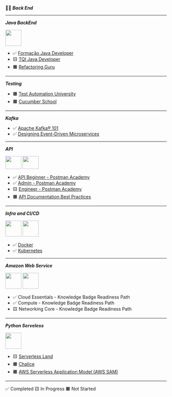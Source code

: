 
👨‍💻 ***Back End***

----
***Java BackEnd***

[<img src="https://hermes.digitalinnovation.one/tracks/f6608227-3917-416e-91e2-6cddaf116bf8.png" width="50" height="50">](Certificacoes/BCHNRTGX.pdf)

- ✅ [Formação Java Developer](https://www.dio.me/en)
- 🟨 [TQI Java Developer](https://www.dio.me/en)
- 🟧 [Refactoring Guru](https://refactoring.guru/)

----
***Testing***
- 🟧 [Test Automation University](https://testautomationu.applitools.com/)
- 🟧 [Cucumber School](https://school.cucumber.io/collections)

----
***Kafka***
- ✅ [Apache Kafka® 101](https://developer.confluent.io/courses/apache-kafka/events/)
- ✅ [Designing Event-Driven Microservices](https://developer.confluent.io/courses/microservices/from-monoliths-to-microservices/)

----
***API***

[<img src="https://encrypted-tbn0.gstatic.com/images?q=tbn:ANd9GcTH0pm7df5gAmSyFYhuWBsf1oZJth7eqVNfyw&s" width="50" height="40">](https://verify.skilljar.com/c/a7d5ckgvzoj3)
[<img src="https://cc.sj-cdn.net/instructor/3d8458f2k85sh-postman/course_series/i6rx8yqqksue/promo-image.1675192294.png" width="50" height="40">](https://verify.skilljar.com/c/fqncu4kjzdov)

- ✅ [API Beginner - Postman Academy](https://academy.postman.com/path/api-beginner)
- ✅ [Admin - Postman Academy](https://academy.postman.com/path/admin)
- 🟨 [Engineer - Postman Academy](https://academy.postman.com/path/engineer-learning-path)
- 🟧 [API Documentation Best Practices](https://www.apisecuniversity.com/courses/api-documentation-best-practices)

----
***Infra and CI/CD***

[<img src="https://hermes.dio.me/tracks/48e9f018-f7c9-4f0f-b524-cd9223579626.png" width="50" height="50">](Certificacoes/J1NISNGS.jpg)
[<img src="https://hermes.dio.me/tracks/5d7e4196-f5d6-4463-94dc-ac215ff44f61.png" width="50" height="50">](Certificacoes/JSIQO8GZ.pdf)

- ✅ [Docker](https://www.dio.me/en)
- ✅ [Kubernetes](https://www.dio.me/en)

----
***Amazon Web Service***

[<img src="https://images.credly.com/size/340x340/images/ec621e2a-c8f0-4459-806c-ae11829d372a/image.png" width="50" height="50">](https://www.credly.com/badges/06e59aea-9fa4-4ac6-b76e-9cd29d583e0a)
[<img src="https://images.credly.com/size/340x340/images/eba18772-5ecf-471b-b8af-dda79815b544/image.png" width="50" height="50">](https://www.credly.com/badges/179b0030-534c-411f-bbba-9c1710431927)

- ✅ Cloud Essentials - Knowledge Badge Readiness Path
- ✅ Compute - Knowledge Badge Readiness Path
- 🟨 Networking Core - Knowledge Badge Readiness Path

----
***Python Serveless***

[<img src="https://hermes.dio.me/tracks/aa71615b-e701-4cec-bb64-71ba6974c5fe.png" width="50" height="50">](Certificacoes/HKC9X5AY.pdf)

- 🟨 [Serverless Land](https://serverlessland.com/)
- 🟧 [Chalice](https://aws.github.io/chalice/index.html)
- 🟧 [AWS Serverless Application Model (AWS SAM)](https://docs.aws.amazon.com/serverless-application-model/latest/developerguide/what-is-sam.html)

----
✅ Completed 🟨 In Progress 🟧 Not Started
